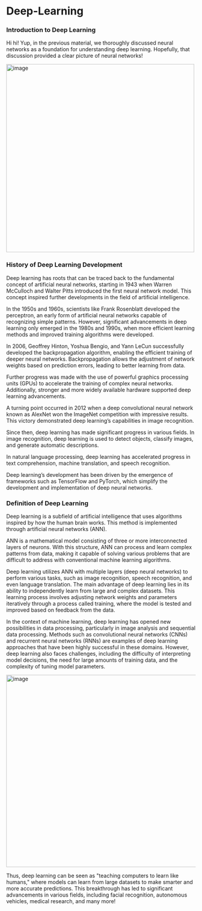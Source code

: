 # Deep-Learning

### Introduction to Deep Learning  

Hi hi! Yup, in the previous material, we thoroughly discussed neural networks as a foundation for understanding deep learning. Hopefully, that discussion provided a clear picture of neural networks!  

<img width="500" alt="image" src="https://github.com/user-attachments/assets/59cec616-f8c7-41c4-ae97-cf796479f9b8" />


### History of Deep Learning Development  

Deep learning has roots that can be traced back to the fundamental concept of artificial neural networks, starting in 1943 when Warren McCulloch and Walter Pitts introduced the first neural network model. This concept inspired further developments in the field of artificial intelligence.  

In the 1950s and 1960s, scientists like Frank Rosenblatt developed the perceptron, an early form of artificial neural networks capable of recognizing simple patterns. However, significant advancements in deep learning only emerged in the 1980s and 1990s, when more efficient learning methods and improved training algorithms were developed.  

In 2006, Geoffrey Hinton, Yoshua Bengio, and Yann LeCun successfully developed the backpropagation algorithm, enabling the efficient training of deeper neural networks. Backpropagation allows the adjustment of network weights based on prediction errors, leading to better learning from data.  

Further progress was made with the use of powerful graphics processing units (GPUs) to accelerate the training of complex neural networks. Additionally, stronger and more widely available hardware supported deep learning advancements.  

A turning point occurred in 2012 when a deep convolutional neural network known as AlexNet won the ImageNet competition with impressive results. This victory demonstrated deep learning’s capabilities in image recognition.  

Since then, deep learning has made significant progress in various fields. In image recognition, deep learning is used to detect objects, classify images, and generate automatic descriptions.  

In natural language processing, deep learning has accelerated progress in text comprehension, machine translation, and speech recognition.  

Deep learning’s development has been driven by the emergence of frameworks such as TensorFlow and PyTorch, which simplify the development and implementation of deep neural networks.  

### Definition of Deep Learning  

Deep learning is a subfield of artificial intelligence that uses algorithms inspired by how the human brain works. This method is implemented through artificial neural networks (ANN).  

ANN is a mathematical model consisting of three or more interconnected layers of neurons. With this structure, ANN can process and learn complex patterns from data, making it capable of solving various problems that are difficult to address with conventional machine learning algorithms.  

Deep learning utilizes ANN with multiple layers (deep neural networks) to perform various tasks, such as image recognition, speech recognition, and even language translation. The main advantage of deep learning lies in its ability to independently learn from large and complex datasets. This learning process involves adjusting network weights and parameters iteratively through a process called training, where the model is tested and improved based on feedback from the data.  

In the context of machine learning, deep learning has opened new possibilities in data processing, particularly in image analysis and sequential data processing. Methods such as convolutional neural networks (CNNs) and recurrent neural networks (RNNs) are examples of deep learning approaches that have been highly successful in these domains. However, deep learning also faces challenges, including the difficulty of interpreting model decisions, the need for large amounts of training data, and the complexity of tuning model parameters.  

<img width="511" alt="image" src="https://github.com/user-attachments/assets/9dca0315-e4f6-468f-be80-fab4de14adf3" />


Thus, deep learning can be seen as "teaching computers to learn like humans," where models can learn from large datasets to make smarter and more accurate predictions. This breakthrough has led to significant advancements in various fields, including facial recognition, autonomous vehicles, medical research, and many more!
